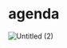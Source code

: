 # agenda


![Untitled (2)](https://user-images.githubusercontent.com/101893557/172689023-7eed8519-95c7-40fb-9db5-fa372999cd68.jpg)

